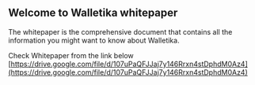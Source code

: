 ## Welcome to Walletika whitepaper

The whitepaper is the comprehensive document that contains all the information you might want to know about Walletika.

Check Whitepaper from the link below\
[https://drive.google.com/file/d/107uPaQFJJaj7y146Rrxn4stDphdM0Az4](https://drive.google.com/file/d/107uPaQFJJaj7y146Rrxn4stDphdM0Az4)